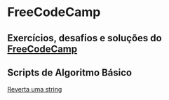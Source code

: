 # FreeCodeCamp

Exercícios, desafios e soluções do [FreeCodeCamp](https://www.freecodecamp.com)
---

## Scripts de Algoritmo Básico
[Reverta uma string](https://github.com/bcarvalho89/freecodecamp/tree/master/pt_BR/reverta-uma-string)